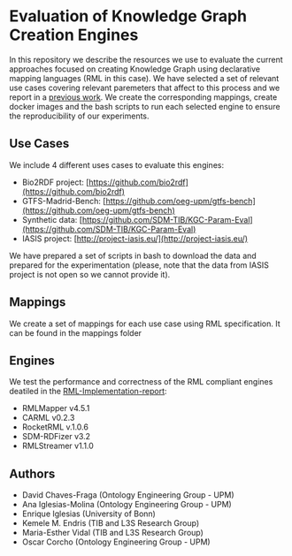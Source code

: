 # Evaluation of Knowledge Graph Creation Engines
In this repository we describe the resources we use to evaluate the current approaches focused on creating Knowledge Graph using declarative mapping languages (RML in this case). We have selected a set of relevant use cases covering relevant paremeters that affect to this process and we report in a [previous work](https://link.springer.com/chapter/10.1007/978-3-030-33246-4_43). We create the corresponding mappings, create docker images and the bash scripts to run each selected engine to ensure the reproducibility of our experiments.

## Use Cases
We include 4 different uses cases to evaluate this engines:
- Bio2RDF project: [https://github.com/bio2rdf](https://github.com/bio2rdf)
- GTFS-Madrid-Bench: [https://github.com/oeg-upm/gtfs-bench](https://github.com/oeg-upm/gtfs-bench)
- Synthetic data: [https://github.com/SDM-TIB/KGC-Param-Eval](https://github.com/SDM-TIB/KGC-Param-Eval)
- IASIS project: [http://project-iasis.eu/](http://project-iasis.eu/)

We have prepared a set of scripts in bash to download the data and prepared for the experimentation (please, note that the data from IASIS project is not open so we cannot provide it).

## Mappings
We create a set of mappings for each use case using RML specification. It can be found in the mappings folder


## Engines
We test the performance and correctness of the RML compliant engines deatiled in the [RML-Implementation-report](http://rml.io/implementation-report/):

- RMLMapper v4.5.1
- CARML v0.2.3
- RocketRML v.1.0.6
- SDM-RDFizer v3.2
- RMLStreamer v1.1.0

## Authors
- David Chaves-Fraga (Ontology Engineering Group - UPM) 
- Ana Iglesias-Molina (Ontology Engineering Group - UPM)
- Enrique Iglesias (University of Bonn)
- Kemele M. Endris (TIB and L3S Research Group)
- Maria-Esther Vidal (TIB and L3S Research Group)
- Oscar Corcho (Ontology Engineering Group - UPM)
